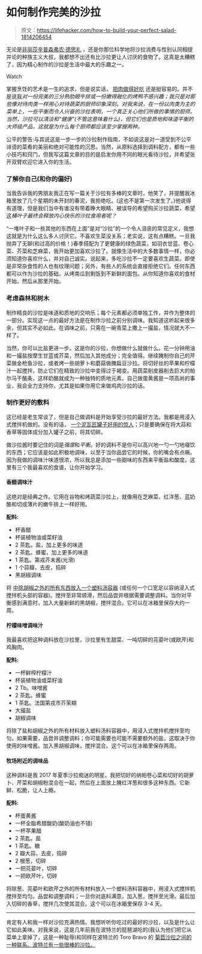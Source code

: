 # 如何制作完美的沙拉

> 原文：<https://lifehacker.com/how-to-build-your-perfect-salad-1814206454>

无论是[非丽莎辛普森](https://imgur.com/wdQRin7)[弗农·德思礼](https://www.goodreads.com/quotes/tag/uncle-vernon) ，还是你那位科学地将沙拉消费与性别认同相提并论的种族主义大叔，我都想不出还有比沙拉更让人讨厌的食物了。这真是太糟糕了，因为精心制作的沙拉是生活中最大的乐趣之一。

Watch

掌握烹饪的艺术是一生的追求，但是说实话， [把肉做得好吃](http://skillet.lifehacker.com/how-to-get-over-your-meat-cooking-concerns-1798642218) 还是挺容易的。并不是说我*对一份完美的三分熟肋眼牛排或一份嫩得融化的烤鸭不感兴趣；我只是对那些像对待肉类一样用心对待蔬菜的厨师印象深刻。对我来说，在一份以肉类为主的菜单上，一些平衡而令人兴奋的沙拉表明，一个真正关心他们所做的事情的厨师。当然，沙拉可以清淡和“健康”(不管这意味着什么)，但它们也是质地和味道平衡的大师级产品，这就是为什么每个厨师都应该至少掌握两种。*

公平的警告:与其说这是一步一步的沙拉制作指南，不如说这是对一道受到不公平诽谤的菜肴的美丽和绝对可能性的沉思。当然，从原料选择到调料配方，都有一些小技巧和窍门，但我写这篇文章的目的是启发你用不同的眼光看待沙拉，并希望张开双臂欢迎它进入你的生活。

### 了解你自己(和你的偏好)

当我告诉我的男朋友我正在写一篇关于沙拉有多棒的文章时，他笑了，并提醒我冰箱里放了几个星期的未开封的春泥，我拒绝吃。(这也不是第一次发生了。)他说得有道理，但是我们当中有谁没有带着睁大眼睛、被误导的希望购买沙拉蔬菜，希望这*桶叶子最终会释放内心快乐的沙拉食用者呢？* 

“一堆叶子和一些其他的东西在上面”是对“沙拉”的一个令人沮丧的常见定义，我想这就是为什么这么多人讨厌它。不喜欢生菜没关系；老实说，这有点糟糕。一旦我抛弃了无聊(和过高的价格！)春季搭配为了更健康的绿色蔬菜，如羽衣甘蓝、卷心菜、芥菜和芝麻菜，我开始更加喜欢沙拉了。就像生活中的大多数事情一样，你必须知道你喜欢什么，并对自己诚实。说起来，多吃沙拉不一定要喜欢生蔬菜。即使是非常杂食性的人也有纹理问题；另外，有些人的系统会直接拒绝它们。任何东西都可以作为沙拉的基础，从烤南瓜到剩饭到不新鲜的面包。从你知道你喜欢的食材开始，然后从那里开始。

### 考虑森林和树木

制作精良的沙拉是味道和质地的交响乐；每个元素都必须单独工作，并作为整体的一部分。实现这一点的最好方法是在制作沙拉之前分别调味。我知道这听起来很多余，但其实不必如此。在调味之前，只需在一碗青菜上撒上一撮盐，情况就大不一样了。

当然，你可以比盐更进一步。这是你的沙拉，你想做什么就做什么。花一分钟用油和一撮盐按摩生甘蓝或芥菜，然后加入其他成分；完全值得。继续腌制你自己的芹菜做金枪鱼沙拉，或者烤一些胡萝卜和蘑菇做腌扁豆沙拉。将切好丝的苹果和柠檬汁一起搅拌，防止它们在精致的沙拉中变得过于褐变。用蔬菜削皮器削去巨大的帕尔马干酪条，这样奶酪就成为一种独特的质地元素。自己做蛋黄酱是一项高尚的事业，我会全力支持你，尤其是如果你用它来做鸡肉沙拉的话。

### 制作更好的敷料

这已经是老生常谈了，但是自己做调料是开始享受沙拉的最好方法。我都是用浸入式搅拌机做的。没有的话， [一个泥瓦匠罐子好用的惊人](http://skillet.lifehacker.com/a-mason-jar-is-the-only-tool-you-need-for-perfectly-emu-1796819745)；只是要确保在将大蒜和香草等固体成分加入罐子之前，将其切碎。

做沙拉酱时要记住的词是*强度*和*平衡*。好的调料不是你可以高兴地一勺一勺地啜饮的东西；它应该是如此积极地调味，以至于当你品尝它的时候，你的嘴会有点噘。因为我做的调味汁味道很浓，所以我总是添加一些甜味的东西来平衡盐和酸度。这里有三个我最喜欢的食谱，让你开始学习。

#### 香醋调味汁

这绝对是经典之作。它用在谷物和烤蔬菜沙拉上，就像用在芝麻菜、红洋葱、蓝奶酪和切成薄片的嫩牛排上一样好用。

**配料:**

*   杯香醋
*   杯装植物油或菜籽油
*   2 茶匙。盐，加上更多的味道
*   2 茶匙。蜂蜜，加上更多的味道
*   1 茶匙。第戎芥末酱(光滑)
*   1 个蒜瓣，去皮，捣碎
*   黑胡椒调味

将 [中除胡椒之外的所有东西放入一个塑料汤容器](http://skillet.lifehacker.com/the-top-5-restaurant-supply-store-essentials-ranked-1797727937) (或任何一个口宽足以容纳浸入式搅拌机头部的容器)。搅拌至非常顺滑，然后品尝并根据需要调整调料。当你对平衡感到满意时，加入大量新鲜的黑胡椒，搅拌混合。它可以在冰箱里保存大约一周。

#### 柠檬味噌调味汁

我最喜欢把这种调料放在沙拉里，沙拉里有生甜菜、一吨切碎的芫荽叶(或欧芹)和鸡胸肉。

**配料:**

*   一杯鲜榨柠檬汁
*   杯装植物油或菜籽油
*   2 Tb。味噌酱
*   2 茶匙。蜂蜜
*   1 茶匙。法国第戎市芥茉糊
*   大撮盐
*   胡椒调味

将除了盐和胡椒之外的所有材料放入塑料汤料容器中，用浸入式搅拌机搅拌至均匀。如果需要，品尝并调整调料；你可能需要也可能不需要额外的盐，这取决于你使用的味噌酱。加入黑胡椒调味，搅拌混合。这个可以在冰箱里保存两周。

#### 牧场附近的调味品

这种调料是我 2017 年夏季沙拉痴迷的明星。我把切好的纳帕卷心菜和切好的胡萝卜、芹菜和胡椒粉混合在一起，然后在上面放上腌红洋葱和很多这种东西。它新鲜、松脆，让人上瘾。

**配料:**

*   杯蛋黄酱
*   一杯全脂希腊酸奶(酸奶油也不错)
*   一杯苹果醋
*   2 茶匙。盐
*   1 茶匙。糖
*   2 瓣大蒜，去皮，捣碎
*   2 根葱，切碎
*   一把芫荽叶，切碎
*   一把欧芹叶，切碎

将除葱、芫荽叶和欧芹之外的所有材料放入一个塑料汤料容器中，用浸入式搅拌机搅拌至均匀。品尝和调整调料；一旦你对底料满意，加入葱，搅拌至光滑。最后加入切碎的香草，搅拌几次使其混合。这个可以在冰箱里保存 3-4 天。

* * *

肯定有人和我一样对沙拉充满热情。我想听听你吃过的最好的沙拉，以及是什么让它如此美味。对我来说，这是几年前我在波特兰的琵琶湖吃的(我认为他们把它从菜单上拿掉了，这是一种耻辱)和同样在波特兰的 Toro Bravo 的 [菊苣沙拉之间的一种联系。波特兰有一些很棒的沙拉。](https://food52.com/recipes/25448-toro-bravo-s-radicchio-salad-with-manchego-vinaigrette)